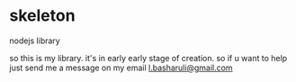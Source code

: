 skeleton
========

nodejs library

so this is my library.
it's in early early stage of creation.
so if u want to help just send me a message on my email
l.basharuli@gmail.com